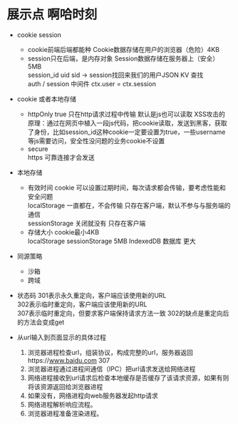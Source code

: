 # 展示点 啊哈时刻
- cookie session
  - cookie前端后端都能种 Cookie数据存储在用户的浏览器（危险）4KB  
  - session只在后端，是内存对象 Session数据存储在服务器上（安全）5MB  
  session_id uid sid -> session找回来我们的用户JSON KV 查找   
  auth / session 中间件 ctx.user = ctx.session  

- cookie 或者本地存储
  - httpOnly true 只在http请求过程中传输 默认是js也可以读取
    XSS攻击的原理：通过在网页中植入一段js代码，把cookie读取，发送到黑客，获取了身份，比如session_id这种cookie一定要设置为true，一些username等js需要访问，安全性没问题的业务cookie不设置
  - secure    
    https 可靠连接才会发送

- 本地存储
  - 有效时间
    cookie 可以设置过期时间，每次请求都会传输，要考虑性能和安全问题   
    localStorage 一直都在，不会传输 只存在客户端，默认不参与与服务端的通信  
    sessionStorage 关闭就没有  只存在客户端
  - 存储大小
    cookie最小4KB  
    localStorage sessionStorage 5MB
    IndexedDB 数据库 更大 

- 同源策略
  - 沙箱
  - 跨域

- 状态码
  301表示永久重定向，客户端应该使用新的URL  
  302表示临时重定向，客户端应该使用新的URL    
  307表示临时重定向，但要求客户端保持请求方法一致  302的缺点是重定向后的方法会变成get  

- 从url输入到页面显示的具体过程
  1. 浏览器进程检查url，组装协议，构成完整的url，服务器返回https://www.baidu.com 307 
  2. 浏览器进程通过进程间通信（IPC）把url请求发送给网络进程
  3. 网络进程接收到url请求后检查本地缓存是否缓存了该请求资源，如果有则将该资源返回给浏览器进程
  4. 如果没有，网络进程向web服务器发起http请求 
  5. 网络进程解析响应流程。
  6. 浏览器进程准备渲染进程。